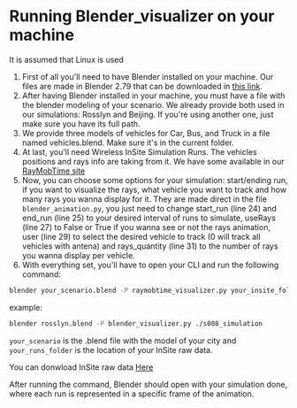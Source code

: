 # Running Blender_visualizer on your machine

It is assumed that Linux is used

1. First of all you'll need to have Blender installed on your machine. Our files are made in Blender 2.79 that can be downloaded in [this link](https://download.blender.org/release/Blender2.79/).
2. After having Blender installed in your machine, you must have a file with the blender modeling of your scenario. We already provide both used in our simulations: Rosslyn and Beijing. If you're using another one, just make sure you have its full path.
3. We provide three models of vehicles for Car, Bus, and Truck in a file named vehicles.blend. Make sure it's in the current folder.
4. At last, you'll need Wireless InSite Simulation Runs. The vehicles positions and rays info are taking from it. We have some available in our [RayMobTime site](https://www.lasse.ufpa.br/raymobtime/)
5. Now, you can choose some options for your simulation: start/ending run, if you want to visualize the rays, what vehicle you want to track and how many rays you wanna display for it. They are made direct in the file `blender_animation.py`, you just need to change start_run (line 24) and end_run (line 25) to your desired interval of runs to simulate, useRays (line 27) to False or True if you wanna see or not the rays animation, user (line 29) to select the desired vehicle to track (0 will track all vehicles with antena) and rays_quantity (line 31) to the number of rays you wanna display per vehicle.
6. With everything set, you'll have to open your CLI and run the following command:

```bash
blender your_scenario.blend -P raymobtime_visualizer.py your_insite_folder
```

example:
```bash
blender rosslyn.blend -P blender_visualizer.py ./s008_simulation
```

`your_scenario` is the .blend file with the model of your city and `your_runs_folder` is the location of your InSite raw data.

You can donwload InSite raw data [Here](https://nextcloud.lasseufpa.org/s/QKPC23THnn6pez6)

After running the command, Blender should open with your simulation done, where each run is represented in a specific frame of the animation.
